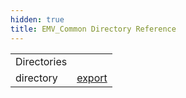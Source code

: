 ```yaml
---
hidden: true
title: EMV_Common Directory Reference
---
```


|  |  |
|----|----|
| Directories |  |
| directory   | <a href="dir_49ad5c5dc7899901ed3c01071194a6ed.md">export</a> |
